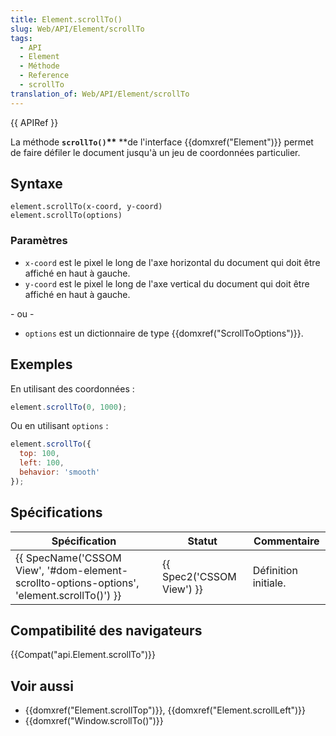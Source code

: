 ```yaml
---
title: Element.scrollTo()
slug: Web/API/Element/scrollTo
tags:
  - API
  - Element
  - Méthode
  - Reference
  - scrollTo
translation_of: Web/API/Element/scrollTo
---
```

{{ APIRef }}

La méthode **`scrollTo()`\*\*** \*\*de l'interface {{domxref("Element")}} permet de faire défiler le document jusqu'à un jeu de coordonnées particulier.

## Syntaxe

    element.scrollTo(x-coord, y-coord)
    element.scrollTo(options)

### Paramètres

- `x-coord` est le pixel le long de l'axe horizontal du document qui doit être affiché en haut à gauche.
- `y-coord` est le pixel le long de l'axe vertical du document qui doit être affiché en haut à gauche.

\- ou -

- `options` est un dictionnaire de type {{domxref("ScrollToOptions")}}.

## Exemples

En utilisant des coordonnées :

```js
element.scrollTo(0, 1000);
```

Ou en utilisant `options` :

```js
element.scrollTo({
  top: 100,
  left: 100,
  behavior: 'smooth'
});
```

## Spécifications

| Spécification                                                                                                            | Statut                           | Commentaire          |
| ------------------------------------------------------------------------------------------------------------------------ | -------------------------------- | -------------------- |
| {{ SpecName('CSSOM View', '#dom-element-scrollto-options-options', 'element.scrollTo()') }} | {{ Spec2('CSSOM View') }} | Définition initiale. |

## Compatibilité des navigateurs

{{Compat("api.Element.scrollTo")}}

## Voir aussi

- {{domxref("Element.scrollTop")}}, {{domxref("Element.scrollLeft")}}
- {{domxref("Window.scrollTo()")}}
